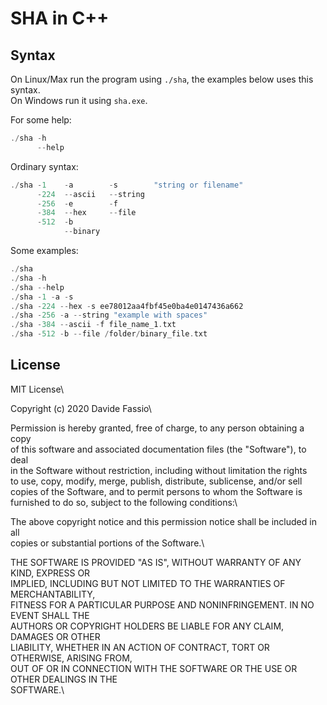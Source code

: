 # SHA in C++

## Syntax
On Linux/Max run the program using `./sha`, the examples below uses this syntax.\
On Windows run it using `sha.exe`.

For some help: 
```c++
./sha -h
      --help
```

Ordinary syntax:
```c++
./sha -1    -a        -s        "string or filename"
      -224  --ascii   --string
      -256  -e        -f
      -384  --hex     --file
      -512  -b
            --binary
```

Some examples:
```c++
./sha
./sha -h
./sha --help
./sha -1 -a -s
./sha -224 --hex -s ee78012aa4fbf45e0ba4e0147436a662
./sha -256 -a --string "example with spaces"
./sha -384 --ascii -f file_name_1.txt
./sha -512 -b --file /folder/binary_file.txt
```

## License
MIT License\

Copyright (c) 2020 Davide Fassio\

Permission is hereby granted, free of charge, to any person obtaining a copy\
of this software and associated documentation files (the "Software"), to deal\
in the Software without restriction, including without limitation the rights\
to use, copy, modify, merge, publish, distribute, sublicense, and/or sell\
copies of the Software, and to permit persons to whom the Software is\
furnished to do so, subject to the following conditions:\

The above copyright notice and this permission notice shall be included in all\
copies or substantial portions of the Software.\

THE SOFTWARE IS PROVIDED "AS IS", WITHOUT WARRANTY OF ANY KIND, EXPRESS OR\
IMPLIED, INCLUDING BUT NOT LIMITED TO THE WARRANTIES OF MERCHANTABILITY,\
FITNESS FOR A PARTICULAR PURPOSE AND NONINFRINGEMENT. IN NO EVENT SHALL THE\
AUTHORS OR COPYRIGHT HOLDERS BE LIABLE FOR ANY CLAIM, DAMAGES OR OTHER\
LIABILITY, WHETHER IN AN ACTION OF CONTRACT, TORT OR OTHERWISE, ARISING FROM,\
OUT OF OR IN CONNECTION WITH THE SOFTWARE OR THE USE OR OTHER DEALINGS IN THE\
SOFTWARE.\

